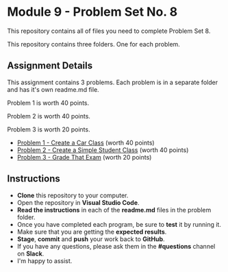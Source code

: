 # Module 9 - Problem Set No. 8

This repository contains all of files you need to complete Problem Set 8.

This repository contains three folders. One for each problem.

## Assignment Details

This assignment contains 3 problems. Each problem is in a separate folder and has it's own readme.md file.

Problem 1 is worth 40 points.

Problem 2 is worth 40 points.

Problem 3 is worth 20 points.

- [Problem 1 - Create a Car Class](https://github.com/belgort-clark/ctec-121-1a-problem-set-8/tree/master/problem01) (worth 40 points)
- [Problem 2 - Create a Simple Student Class](https://github.com/belgort-clark/ctec-121-1a-problem-set-8/tree/master/problem02) (worth 40 points)
- [Problem 3 - Grade That Exam](https://github.com/belgort-clark/ctec-121-1a-problem-set-8/tree/master/problem03) (worth 20 points)

## Instructions

- **Clone** this repository to your computer.
- Open the repository in **Visual Studio Code**.
- **Read the instructions** in each of the **readme.md** files in the problem folder.
- Once you have completed each program, be sure to **test** it by running it.
- Make sure that you are getting the **expected results**.
- **Stage**, **commit** and **push** your work back to **GitHub**.
- If you have any questions, please ask them in the **#questions** channel on **Slack**. 
- I'm happy to assist.